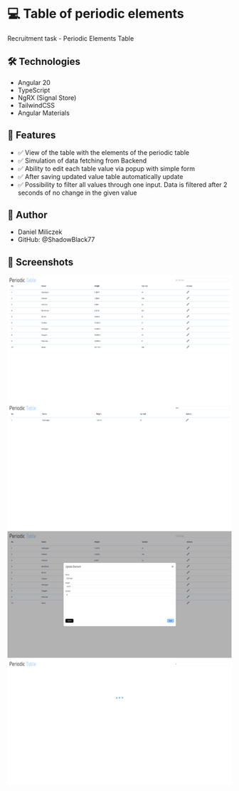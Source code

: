 # 💻 Table of periodic elements

Recruitment task - Periodic Elements Table

## 🛠️ Technologies

- Angular 20
- TypeScript
- NgRX (Signal Store)
- TailwindCSS
- Angular Materials

## 🎯 Features

- ✅ View of the table with the elements of the periodic table
- ✅ Simulation of data fetching from Backend
- ✅ Ability to edit each table value via popup with simple form
- ✅ After saving updated value table automatically update
- ✅ Possibility to filter all values ​​through one input. Data is filtered after 2 seconds of no change in the given value


## 🧠 Author
- Daniel Miliczek
- GitHub: @ShadowBlack77

## 📸 Screenshots

![Table](./assets/periodic-table.png)
![Filtered](./assets/filtered-table.png)
![Popup](./assets/update-popup.png)
![Loading](./assets/loading-data.png)
